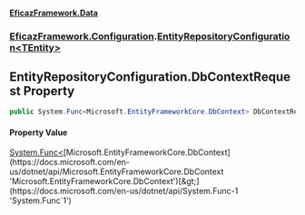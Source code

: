 #### [EficazFramework.Data](EficazFrameworkData.md 'EficazFramework Data')
### [EficazFramework.Configuration](EficazFrameworkData.md#EficazFramework.Configuration 'EficazFramework.Configuration').[EntityRepositoryConfiguration&lt;TEntity&gt;](EficazFramework.Configuration/EntityRepositoryConfiguration_TEntity_.md 'EficazFramework.Configuration.EntityRepositoryConfiguration<TEntity>')

## EntityRepositoryConfiguration<TEntity>.DbContextRequest Property

```csharp
public System.Func<Microsoft.EntityFrameworkCore.DbContext> DbContextRequest { get; set; }
```

#### Property Value
[System.Func&lt;](https://docs.microsoft.com/en-us/dotnet/api/System.Func-1 'System.Func`1')[Microsoft.EntityFrameworkCore.DbContext](https://docs.microsoft.com/en-us/dotnet/api/Microsoft.EntityFrameworkCore.DbContext 'Microsoft.EntityFrameworkCore.DbContext')[&gt;](https://docs.microsoft.com/en-us/dotnet/api/System.Func-1 'System.Func`1')
